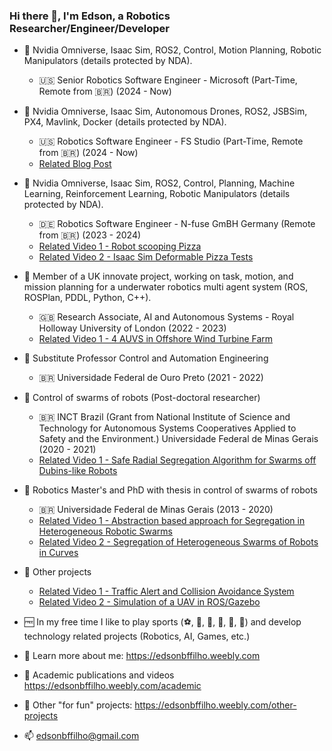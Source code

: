 ### Hi there 👋, I'm Edson, a Robotics Researcher/Engineer/Developer

- :robot: Nvidia Omniverse, Isaac Sim, ROS2, Control, Motion Planning, Robotic Manipulators (details protected by NDA).
  - :us: Senior Robotics Software Engineer - Microsoft (Part-Time, Remote from 🇧🇷) (2024 - Now)

- :robot: Nvidia Omniverse, Isaac Sim, Autonomous Drones, ROS2, JSBSim, PX4, Mavlink, Docker (details protected by NDA).
  - :us: Robotics Software Engineer - FS Studio (Part-Time, Remote from :brazil:) (2024 - Now)
  - [Related Blog Post](https://fsstudio.com/photorealistic-drone-simulation-through-omniverse-and-gazebo-case-study)
    
- :robot: Nvidia Omniverse, Isaac Sim, ROS2, Control, Planning, Machine Learning, Reinforcement Learning, Robotic Manipulators (details protected by NDA).
  - :de: Robotics Software Engineer - N-fuse GmBH Germany (Remote from :brazil:) (2023 - 2024)
  - [Related Video 1 - Robot scooping Pizza](https://www.youtube.com/watch?v=kLMvVMQh2kI)
  - [Related Video 2 - Isaac Sim Deformable Pizza Tests](https://www.youtube.com/watch?v=xqo80AxXEqs)

- :robot: Member of a UK innovate project, working on task, motion, and mission planning for a underwater robotics multi agent system (ROS, ROSPlan, PDDL, Python, C++).
  - :uk: Research Associate, AI and Autonomous Systems - Royal Holloway University of London (2022 - 2023)
  - [Related Video 1 - 4 AUVS in Offshore Wind Turbine Farm](https://www.youtube.com/watch?v=oD5WU7dRKI8)

- :robot: Substitute Professor Control and Automation Engineering
  - :brazil: Universidade Federal de Ouro Preto (2021 - 2022)

- :robot: Control of swarms of robots (Post-doctoral researcher) 
  - :brazil: INCT Brazil (Grant from National Institute of Science and Technology for Autonomous Systems Cooperatives Applied to Safety and the Environment.) Universidade Federal de Minas Gerais (2020 - 2021)
  - [Related Video 1 - Safe Radial Segregation Algorithm for Swarms off Dubins-like Robots](https://www.youtube.com/watch?v=FILIcJzhCA4)
  
- :robot: Robotics Master's and PhD with thesis in control of swarms of robots
  - :brazil: Universidade Federal de Minas Gerais (2013 - 2020)
  - [Related Video 1 - Abstraction based approach for Segregation in Heterogeneous Robotic Swarms](https://www.youtube.com/watch?v=7HrFgdQAsmk)
  - [Related Video 2 - Segregation of Heterogeneous Swarms of Robots in Curves ](https://www.youtube.com/watch?v=JuUn4DIa0-w)
 
- :robot: Other projects
  - [Related Video 1 - Traffic Alert and Collision Avoidance System](https://www.youtube.com/watch?v=qwxTIXPNZy4)
  - [Related Video 2 - Simulation of a UAV in ROS/Gazebo](https://www.youtube.com/watch?v=5zz554kwlhc)
  
- :free: In my free time I like to play sports (:soccer:, :tennis:, :ping_pong:, :boxing_glove:, :football:, :volleyball:) and develop technology related projects (Robotics, AI, Games, etc.)

- :link: Learn more about me: https://edsonbffilho.weebly.com
- :link: Academic publications and videos https://edsonbffilho.weebly.com/academic
- :link: Other "for fun" projects: https://edsonbffilho.weebly.com/other-projects
- :mailbox: edsonbffilho@gmail.com
